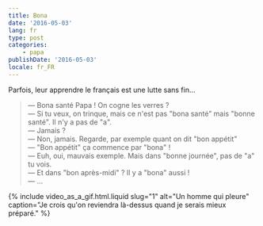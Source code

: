 ```yaml
---
title: Bona
date: '2016-05-03'
lang: fr
type: post
categories:
    - papa
publishDate: '2016-05-03'
locale: fr_FR
---
```


Parfois, leur apprendre le français est une lutte sans fin…

<!-- more -->

> — Bona santé Papa ! On cogne les verres ?  
> — Si tu veux, on trinque, mais ce n'est pas "bona santé" mais "bonne santé". Il n'y a pas de "a".  
> — Jamais ?  
> — Non, jamais. Regarde, par exemple quant on dit "bon appétit"  
> — "Bon appétit" ça commence par "bona" !  
> — Euh, oui, mauvais exemple. Mais dans "bonne journée", pas de "a" tu vois.  
> — Et dans "bon après-midi" ? Il y a "bona" aussi !  
> — …

{% include video_as_a_gif.html.liquid 
  slug="1" 
  alt="Un homme qui pleure" 
  caption="Je crois qu'on reviendra là-dessus quand je serais mieux préparé."
%}
